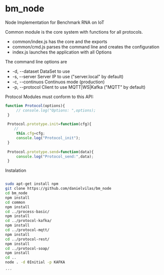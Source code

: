 # bm_node
Node Implementation for Benchmark RNA on IoT

Common module is the core system with functions for all protocols.

* common/index.js has the core and the exports
* common/cmd.js parses the command line and creates the configuration
* index.js launches the application with all Options

The command line options are
*   -d, --dataset <ARG1>  	DataSet to use
*   -s, --server          	Server IP to use ("server.local" by default)
*   -c, --continuos       	Continuos mode (production)
*   -p, --protocol <ARG1> 	Client to use MQTT|WS|Kafka ("MQTT" by default)

Protocol Modules must conform to this API:
```javascript
function Protocol(options){
     // console.log("Options: ",options);
 }
 
 Protocol.prototype.init=function(cfg){
    //
     this.cfg=cfg;
     console.log("Protocol_init");
 }
 
 Protocol.prototype.send=function(data){
     console.log("Protocol_send:",data);
 }
 ```

Instalation
```sh

sudo apt-get install npm
git clone https://github.com/danielvilas/bm_node
cd bm_node 
npm install
cd common
npm install
cd ../process-basic/
npm install
cd ../protocol-kafka/
npm install
cd ../protocol-mqtt/
npm install
cd ../protocol-rest/
npm install
cd ../protocol-soap/
npm install
cd ..
node . -d 0Initial -p KAFKA

´´´